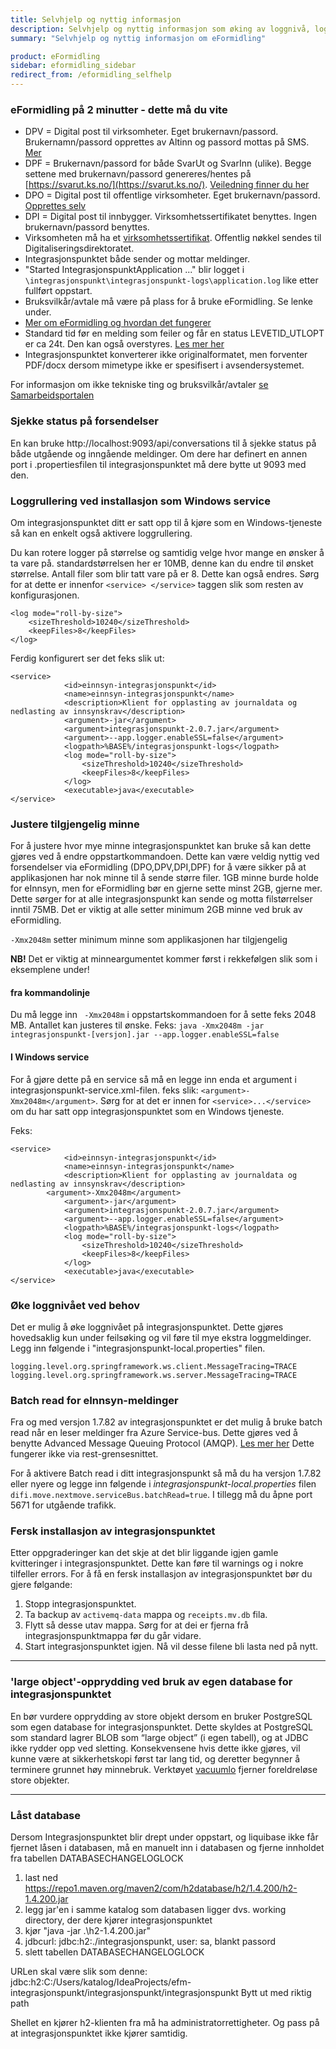 ```yaml
---
title: Selvhjelp og nyttig informasjon
description: Selvhjelp og nyttig informasjon som øking av loggnivå, loggrullering, trafikkflyt mm. 
summary: "Selvhjelp og nyttig informasjon om eFormidling"

product: eFormidling
sidebar: eformidling_sidebar
redirect_from: /eformidling_selfhelp
---
```


### eFormidling på 2 minutter - dette må du vite

- DPV = Digital post til virksomheter. Eget brukernavn/passord. Brukernamn/passord opprettes av Altinn og passord mottas på SMS. [Mer](https://difi.github.io/felleslosninger/eformidling_create_users.html#opprette-dpv-bruker)
- DPF = Brukernavn/passord for både SvarUt og SvarInn (ulike). Begge settene med brukernavn/passord genereres/hentes på [https://svarut.ks.no/](https://svarut.ks.no/). [Veiledning finner du her](https://difi.github.io/felleslosninger/eformidling_create_users.html#opprette-dpf-brukere-svarinn-og-svarut)
- DPO = Digital post til offentlige virksomheter. Eget brukernavn/passord. [Opprettes selv](https://difi.github.io/felleslosninger/eformidling_create_users.html?h=opprette-dpo-bruker-altinn-formidlingstjeneste#opprette-dpo-bruker-altinn-formidlingstjeneste)   
- DPI = Digital post til innbygger. Virksomhetssertifikatet benyttes. Ingen brukernavn/passord benyttes.
- Virksomheten må ha et [virksomhetssertifikat](https://difi.github.io/felleslosninger/eformidling_virksomhetssertifikat.html). Offentlig nøkkel sendes til Digitaliseringsdirektoratet. 
- Integrasjonspunktet både sender og mottar meldinger.
- "Started IntegrasjonspunktApplication ..." blir logget i ```\integrasjonspunkt\integrasjonspunkt-logs\application.log``` like etter fullført oppstart.
- Bruksvilkår/avtale må være på plass for å bruke eFormidling. Se lenke under.
- [Mer om eFormidling og hvordan det fungerer](https://difi.github.io/felleslosninger/eformidling_index.html)
- Standard tid før en melding som feiler og får en status LEVETID_UTLOPT er ca 24t. Den kan også overstyres. [Les mer her](https://difi.github.io/felleslosninger/eformidling_selfhelp_traffic_flow.html#feilstatus-levetid_utlopt)
- Integrasjonspunktet konverterer ikke originalformatet, men forventer PDF/docx dersom mimetype ikke er spesifisert i avsendersystemet.

For informasjon om ikke tekniske ting og bruksvilkår/avtaler [se Samarbeidsportalen](http://samarbeid.digdir.no/eformidling/ta-i-bruk-eformidling/98)

### Sjekke status på forsendelser

En kan bruke http://localhost:9093/api/conversations til å sjekke status på både utgående og inngående meldinger.
Om dere har definert en annen port i .propertiesfilen til integrasjonspunktet må dere bytte ut 9093 med den.

### Loggrullering ved installasjon som Windows service

Om integrasjonspunktet ditt er satt opp til å kjøre som en Windows-tjeneste så kan en enkelt også aktivere loggrullering.

Du kan rotere logger på størrelse og samtidig velge hvor mange en ønsker å ta vare på. standardstørrelsen her er 10MB, denne kan du endre til ønsket størrelse. Antall filer som blir tatt vare på er 8. Dette kan også endres. Sørg for at dette er innenfor ``` <service> </service> ``` taggen slik som resten av konfigurasjonen.

```
<log mode="roll-by-size">
	<sizeThreshold>10240</sizeThreshold>
	<keepFiles>8</keepFiles>
</log> 
```

Ferdig konfigurert ser det feks slik ut:

```
<service>
            <id>einnsyn-integrasjonspunkt</id>
            <name>einnsyn-integrasjonspunkt</name>
            <description>Klient for opplasting av journaldata og nedlasting av innsynskrav</description>
            <argument>-jar</argument>
            <argument>integrasjonspunkt-2.0.7.jar</argument>
            <argument>--app.logger.enableSSL=false</argument>
            <logpath>%BASE%/integrasjonspunkt-logs</logpath>
            <log mode="roll-by-size">
                <sizeThreshold>10240</sizeThreshold>
                <keepFiles>8</keepFiles>
            </log>
            <executable>java</executable>
</service>
```

### Justere tilgjengelig minne

For å justere hvor mye minne integrasjonspunktet kan bruke så kan dette gjøres ved å endre oppstartkommandoen. Dette kan være veldig nyttig ved forsendelser via eFormidling (DPO,DPV,DPI,DPF) for å være sikker på at applikasjonen har nok minne til å sende større filer. 1GB minne burde holde for eInnsyn, men for eFormidling bør en gjerne sette minst 2GB, gjerne mer.  Dette sørger for at alle integrasjonspunkt kan sende og motta filstørrelser inntil 75MB. Det er viktig at alle setter minimum 2GB minne ved bruk av eFormidling.

```-Xmx2048m``` setter minimum minne som applikasjonen har tilgjengelig

**NB!** Det er viktig at minneargumentet kommer først i rekkefølgen slik som i eksemplene under!

#### fra kommandolinje 
Du må legge inn ``` -Xmx2048m``` i oppstartskommandoen for å sette feks 2048 MB. Antallet kan justeres til ønske. 
Feks: ```java -Xmx2048m -jar integrasjonspunkt-[versjon].jar --app.logger.enableSSL=false ```

#### I Windows service
For å gjøre dette på en service så må en legge inn enda et argument i integrasjonspunkt-service.xml-filen. feks slik: ```<argument>-Xmx2048m</argument>```. Sørg for at det er innen for ```<service>...</service>``` om du har satt opp integrasjonspunktet som en Windows tjeneste.

Feks:

```
<service>
            <id>einnsyn-integrasjonspunkt</id>
            <name>einnsyn-integrasjonspunkt</name>
            <description>Klient for opplasting av journaldata og nedlasting av innsynskrav</description>
	    <argument>-Xmx2048m</argument>
            <argument>-jar</argument>
            <argument>integrasjonspunkt-2.0.7.jar</argument>
            <argument>--app.logger.enableSSL=false</argument>
            <logpath>%BASE%/integrasjonspunkt-logs</logpath>
            <log mode="roll-by-size">
                <sizeThreshold>10240</sizeThreshold>
                <keepFiles>8</keepFiles>
            </log>
            <executable>java</executable>
</service>
```



### Øke loggnivået ved behov

Det er mulig å øke loggnivået på integrasjonspunktet. Dette gjøres hovedsaklig kun under feilsøking og vil føre til mye ekstra loggmeldinger. Legg inn følgende i "integrasjonspunkt-local.properties" filen.

```
logging.level.org.springframework.ws.client.MessageTracing=TRACE
logging.level.org.springframework.ws.server.MessageTracing=TRACE
```

### Batch read for eInnsyn-meldinger

Fra og med versjon 1.7.82 av integrasjonspunktet er det mulig å bruke batch read når en leser meldinger fra Azure Service-bus. Dette gjøres ved å benytte Advanced Message Queuing Protocol (AMQP). [Les mer her](https://docs.microsoft.com/en-us/azure/service-bus-messaging/service-bus-performance-improvements) Dette fungerer ikke via rest-grensesnittet. 

For å aktivere Batch read i ditt integrasjonspunkt så må du ha versjon 1.7.82 eller nyere og legge inn følgende i *integrasjonspunkt-local.properties* filen ```difi.move.nextmove.serviceBus.batchRead=true```. I tillegg må du åpne port 5671 for utgående trafikk. 

### Fersk installasjon av integrasjonspunktet

Etter oppgraderinger kan det skje at det blir liggande igjen gamle kvitteringer i integrasjonspunktet. Dette kan føre til warnings og i nokre tilfeller errors. For å få en fersk installasjon av integrasjonspunktet bør du gjere følgande:

1. Stopp integrasjonspunktet. 
2. Ta backup av ```activemq-data``` mappa og ```receipts.mv.db``` fila.
3. Flytt så desse utav mappa. Sørg for at dei er fjerna frå integrasjonspunktmappa før du går vidare.
4. Start integrasjonspunktet igjen. Nå vil desse filene bli lasta ned på nytt.


---

### 'large object'-opprydding ved bruk av egen database for integrasjonspunktet
En bør vurdere  opprydding av store objekt dersom en bruker PostgreSQL som egen database for integrasjonspunktet. Dette skyldes at PostgreSQL som standard lagrer BLOB som “large object” (i egen tabell), og at JDBC ikke rydder opp ved sletting. Konsekvensene hvis dette ikke gjøres, vil kunne være at sikkerhetskopi først tar lang tid, og deretter begynner å terminere grunnet høy minnebruk. Verktøyet [vacuumlo](https://www.postgresql.org/docs/13/vacuumlo.html) fjerner foreldreløse store objekter. 


---
### Låst database

Dersom Integrasjonspunktet blir drept under oppstart, og liquibase ikke får fjernet låsen i databasen, må en manuelt inn i databasen og fjerne innholdet fra tabellen DATABASECHANGELOGLOCK


1. last ned https://repo1.maven.org/maven2/com/h2database/h2/1.4.200/h2-1.4.200.jar
2. legg jar'en i samme katalog som databasen ligger dvs. working directory, der dere kjører integrasjonspunktet
3. kjør "java -jar .\h2-1.4.200.jar"
4. jdbcurl: jdbc:h2:./integrasjonspunkt, user: sa, blankt passord
5. slett tabellen DATABASECHANGELOGLOCK

URLen skal være slik som denne: jdbc:h2:C:/Users/katalog/IdeaProjects/efm-integrasjonspunkt/integrasjonspunkt/integrasjonspunkt
Bytt ut med riktig path 

Shellet en kjører h2-klienten fra må  ha administratorrettigheter. Og pass på at integrasjonspunktet ikke kjører samtidig.
